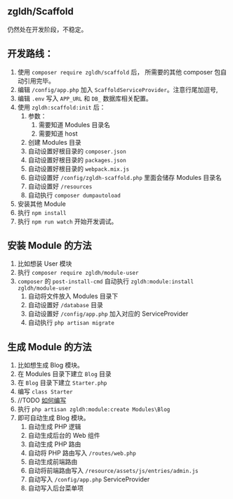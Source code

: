 ## zgldh/Scaffold

仍然处在开发阶段，不稳定。

## 开发路线：

1. 使用 `composer require zgldh/scaffold` 后， 所需要的其他 composer
 包自动引用完毕。
2. 编辑 `/config/app.php` 加入 `ScaffoldServiceProvider`。注意行尾加逗号,
2. 编辑 `.env` 写入 `APP_URL` 和 `DB_` 数据库相关配置。
3. 使用 `zgldh:scaffold:init` 后：
    1. 参数：
        1. 需要知道 Modules 目录名
        2. 需要知道 host    
    1. 创建 Modules 目录
    2. 自动设置好根目录的 `composer.json`
    3. 自动设置好根目录的 `packages.json` 
    4. 自动设置好根目录的 `webpack.mix.js`
    5. 自动设置好 `/config/zgldh-scaffold.php` 里面会储存 Modules 目录名
    6. 自动设置好 `/resources`
    7. 自动执行 `composer dumpautoload`
4. 安装其他 Module
5. 执行 `npm install`
6. 执行 `npm run watch` 开始开发调试。

## 安装 Module 的方法

1. 比如想装 User 模块
2. 执行 `composer require zgldh/module-user`
3. `composer` 的 `post-install-cmd` 自动执行  `zgldh:module:install zgldh/module-user`
    1. 自动将文件放入 Modules 目录下
    2. 自动设置好 `/database` 目录
    3. 自动设置好 `/config/app.php` 加入对应的 ServiceProvider
    4. 自动执行 `php artisan migrate`
    
## 生成 Module 的方法

1. 比如想生成 Blog 模块。
2. 在 Modules 目录下建立 `Blog` 目录
3. 在 `Blog` 目录下建立 `Starter.php`
4. 编写 `class Starter` 
5. //TODO [如何编写](STARTER_SAMPLE.md)
6. 执行 `php artisan zgldh:module:create Modules\Blog`
7. 即可自动生成 Blog 模块。
    1. 自动生成 PHP 逻辑
    2. 自动生成后台的 Web 组件
    3. 自动生成 PHP 路由
    4. 自动将 PHP 路由写入 `/routes/web.php` 
    5. 自动生成前端路由
    6. 自动将前端路由写入 `/resource/assets/js/entries/admin.js`
    7. 自动写入 `/config/app.php` ServiceProvider
    8. 自动写入后台菜单项
